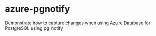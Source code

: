 # azure-pgnotify
Demonstrate how to capture changes when using Azure Database for PostgreSQL using pg_notify
